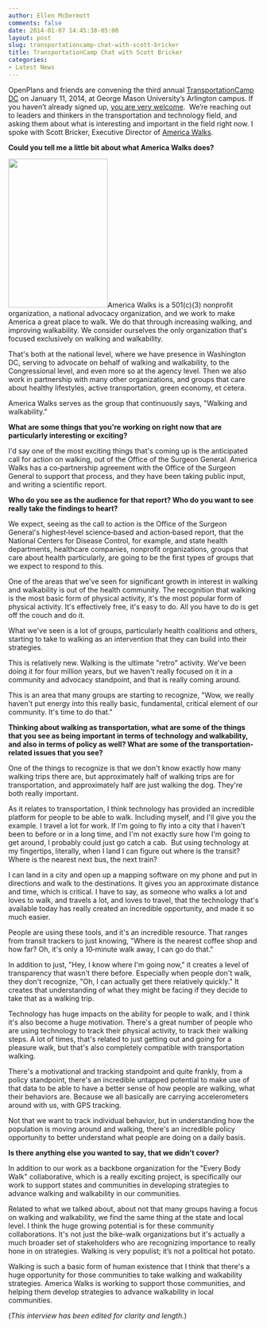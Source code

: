 ```yaml
---
author: Ellen McDermott
comments: false
date: 2014-01-07 14:45:38-05:00
layout: post
slug: transportationcamp-chat-with-scott-bricker
title: TransportationCamp Chat with Scott Bricker
categories:
- Latest News
---
```


OpenPlans and friends are convening the third annual <a href="http://transportationcamp.org/#upcoming">TransportationCamp DC</a> on January 11, 2014, at George Mason University’s Arlington campus. If you haven’t already signed up, <a href="http://www.eventbrite.com/e/transportationcamp-dc-2014-tickets-8245004029" target="_blank">you are very welcome</a>.  We’re reaching out to leaders and thinkers in the transportation and technology field, and asking them about what is interesting and important in the field right now. I spoke with Scott Bricker, Executive Director of <a href="http://americawalks.org/" target="_blank">America Walks</a>.

<strong>Could you tell me a little bit about what America Walks does?</strong>

<a href="http://openplans.org/wp-content/uploads/2014/01/sb-in-NOLA.cropped.jpg"><img class="alignleft size-medium wp-image-18914" title="sb in NOLA.cropped" src="http://openplans.org/wp-content/uploads/2014/01/sb-in-NOLA.cropped-200x300.jpg" alt="" width="200" height="300" /></a>America Walks is a 501(c)(3) nonprofit organization, a national advocacy organization, and we work to make America a great place to walk. We do that through increasing walking, and improving walkability. We consider ourselves the only organization that's focused exclusively on walking and walkability.

That's both at the national level, where we have presence in Washington DC, serving to advocate on behalf of walking and walkability, to the Congressional level, and even more so at the agency level. Then we also work in partnership with many other organizations, and groups that care about healthy lifestyles, active transportation, green economy, et cetera.

America Walks serves as the group that continuously says, "Walking and walkability."

<strong>What are some things that you're working on right now that are particularly interesting or exciting?</strong>

I'd say one of the most exciting things that's coming up is the anticipated call for action on walking, out of the Office of the Surgeon General. America Walks has a co‑partnership agreement with the Office of the Surgeon General to support that process, and they have been taking public input, and writing a scientific report.

<strong>Who do you see as the audience for that report? Who do you want to see really take the findings to heart?</strong>

We expect, seeing as the call to action is the Office of the Surgeon General's highest‑level science‑based and action‑based report, that the National Centers for Disease Control, for example, and state health departments, healthcare companies, nonprofit organizations, groups that care about health particularly, are going to be the first types of groups that we expect to respond to this.

One of the areas that we've seen for significant growth in interest in walking and walkability is out of the health community. The recognition that walking is the most basic form of physical activity, it's the most popular form of physical activity. It's effectively free, it's easy to do. All you have to do is get off the couch and do it.

What we've seen is a lot of groups, particularly health coalitions and others, starting to take to walking as an intervention that they can build into their strategies.

This is relatively new. Walking is the ultimate "retro" activity. We've been doing it for four million years, but we haven't really focused on it in a community and advocacy standpoint, and that is really coming around.

This is an area that many groups are starting to recognize, "Wow, we really haven't put energy into this really basic, fundamental, critical element of our community. It's time to do that."

<strong>Thinking about walking as transportation, what are some of the things that you see as being important in terms of technology and walkability, and also in terms of policy as well? What are some of the transportation-related issues that you see?</strong>

One of the things to recognize is that we don't know exactly how many walking trips there are, but approximately half of walking trips are for transportation, and approximately half are just walking the dog. They're both really important.

As it relates to transportation, I think technology has provided an incredible platform for people to be able to walk. Including myself, and I'll give you the example. I travel a lot for work. If I'm going to fly into a city that I haven't been to before or in a long time, and I'm not exactly sure how I'm going to get around, I probably could just go catch a cab.  But using technology at my fingertips, literally, when I land I can figure out where is the transit? Where is the nearest next bus, the next train?

I can land in a city and open up a mapping software on my phone and put in directions and walk to the destinations. It gives you an approximate distance and time, which is critical. I have to say, as someone who walks a lot and loves to walk, and travels a lot, and loves to travel, that the technology that's available today has really created an incredible opportunity, and made it so much easier.

People are using these tools, and it's an incredible resource. That ranges from transit trackers to just knowing, "Where is the nearest coffee shop and how far? Oh, it's only a 10‑minute walk away, I can go do that."

In addition to just, "Hey, I know where I'm going now," it creates a level of transparency that wasn't there before. Especially when people don't walk, they don't recognize, "Oh, I can actually get there relatively quickly." It creates that understanding of what they might be facing if they decide to take that as a walking trip.

Technology has huge impacts on the ability for people to walk, and I think it's also become a huge motivation. There's a great number of people who are using technology to track their physical activity, to track their walking steps. A lot of times, that's related to just getting out and going for a pleasure walk, but that's also completely compatible with transportation walking.

There's a motivational and tracking standpoint and quite frankly, from a policy standpoint, there's an incredible untapped potential to make use of that data to be able to have a better sense of how people are walking, what their behaviors are. Because we all basically are carrying accelerometers around with us, with GPS tracking.

Not that we want to track individual behavior, but in understanding how the population is moving around and walking, there's an incredible policy opportunity to better understand what people are doing on a daily basis.

<strong>Is there anything else you wanted to say, that we didn't cover?</strong>

In addition to our work as a backbone organization for the "Every Body Walk" collaborative, which is a really exciting project, is specifically our work to support states and communities in developing strategies to advance walking and walkability in our communities.

Related to what we talked about, about not that many groups having a focus on walking and walkability, we find the same thing at the state and local level. I think the huge growing potential is for these community collaborations. It's not just the bike-walk organizations but it's actually a much broader set of stakeholders who are recognizing importance to really hone in on strategies. Walking is very populist; it’s not a political hot potato.

Walking is such a basic form of human existence that I think that there's a huge opportunity for those communities to take walking and walkability strategies. America Walks is working to support those communities, and helping them develop strategies to advance walkability in local communities.

(<em>This interview has been edited for clarity and length.</em>)
